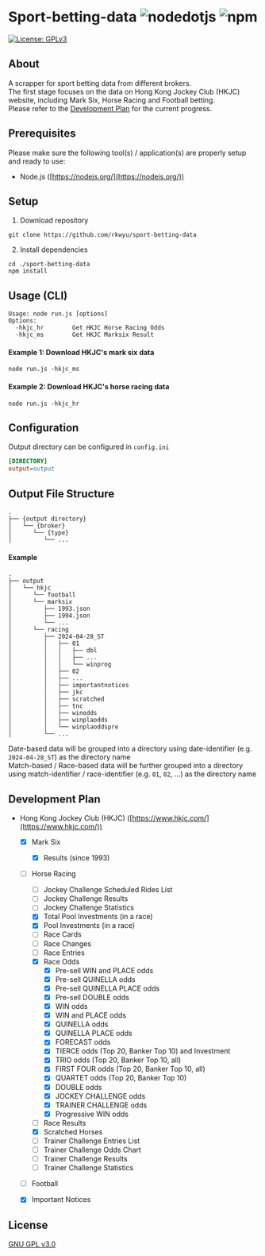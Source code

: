 # Sport-betting-data ![nodedotjs](https://img.shields.io/badge/node.js-v21.6.1-339933.svg?style=flat&logo=nodedotjs&logoColor=white) ![npm](https://img.shields.io/badge/npm-10.2.4-dc2c35.svg?style=flat&logo=npm&logoColor=white)
[![License: GPLv3](https://img.shields.io/badge/License-GPLv3-blue.svg)](https://www.gnu.org/licenses/gpl-3.0)

## About ##
A scrapper for sport betting data from different brokers.  
The first stage focuses on the data on Hong Kong Jockey Club (HKJC) website, including Mark Six, Horse Racing and Football betting.  
Please refer to the [Development Plan](#development-plan) for the current progress.  

## Prerequisites ##
Please make sure the following tool(s) / application(s) are properly setup and ready to use:
- Node.js ([https://nodejs.org/](https://nodejs.org/))

## Setup ##
1. Download repository  
```console
git clone https://github.com/rkwyu/sport-betting-data
```
2. Install dependencies
```console
cd ./sport-betting-data
npm install
```

## Usage (CLI) ##
```console
Usage: node run.js [options]  
Options:  
  -hkjc_hr        Get HKJC Horse Racing Odds  
  -hkjc_ms        Get HKJC Marksix Result
```

#### Example 1: Download HKJC's mark six data ####
```console
node run.js -hkjc_ms
```

#### Example 2: Download HKJC's horse racing data ####
```console
node run.js -hkjc_hr
```

## Configuration ##
Output directory can be configured in `config.ini`
```ini
[DIRECTORY]
output=output
```

## Output File Structure ##
```
.
├── {output directory}
│   └── {broker}
│      └── {type}
│         └── ...
```

#### Example ####
```
.
├── output
│   └── hkjc
│      └── football
│      └── marksix
│         ├── 1993.json
│         ├── 1994.json
│         └── ...
│      └── racing
│         ├── 2024-04-28_ST
│         │   ├── 01
│         │   │   ├── dbl
│         │   │   ├── ...
│         │   │   └── winprog
│         │   ├── 02
│         │   ├── ...
│         │   ├── importantnotices
│         │   ├── jkc
│         │   ├── scratched
│         │   ├── tnc
│         │   ├── winodds
│         │   ├── winplaodds
│         │   └── winplaoddspre
│         └── ...
```
Date-based data will be grouped into a directory using date-identifier (e.g. `2024-04-28_ST`) as the directory name  
Match-based / Race-based data will be further grouped into a directory using match-identifier / race-identifier (e.g. `01`, `02`, ...) as the directory name  

## Development Plan ##
- Hong Kong Jockey Club (HKJC) ([https://www.hkjc.com/](https://www.hkjc.com/))
  - [x] Mark Six
    - [x] Results (since 1993)
  - [ ] Horse Racing
    - [ ] Jockey Challenge Scheduled Rides List
    - [ ] Jockey Challenge Results
    - [ ] Jockey Challenge Statistics
    - [x] Total Pool Investments (in a race)
    - [x] Pool Investments (in a race)
    - [ ] Race Cards
    - [ ] Race Changes
    - [ ] Race Entries
    - [x] Race Odds
      - [x] Pre-sell WIN and PLACE odds
      - [x] Pre-sell QUINELLA odds
      - [x] Pre-sell QUINELLA PLACE odds
      - [x] Pre-sell DOUBLE odds
      - [x] WIN odds
      - [x] WIN and PLACE odds
      - [x] QUINELLA odds
      - [x] QUINELLA PLACE odds
      - [x] FORECAST odds
      - [x] TIERCE odds (Top 20, Banker Top 10) and Investment
      - [x] TRIO odds (Top 20, Banker Top 10, all)
      - [x] FIRST FOUR odds (Top 20, Banker Top 10, all)
      - [x] QUARTET odds (Top 20, Banker Top 10)
      - [x] DOUBLE odds
      - [x] JOCKEY CHALLENGE odds
      - [x] TRAINER CHALLENGE odds
      - [x] Progressive WIN odds
    - [ ] Race Results
    - [x] Scratched Horses
    - [ ] Trainer Challenge Entries List
    - [ ] Trainer Challenge Odds Chart
    - [ ] Trainer Challenge Results
    - [ ] Trainer Challenge Statistics
  - [ ] Football
  - [x] Important Notices
 

## License ##
[GNU GPL v3.0](LICENSE.md)
